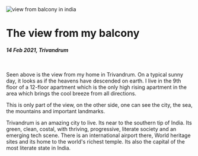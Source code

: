 <img class='img img--left img--grow' src='/posts/photos/trivandrum-view.jpg' alt='view from balcony in india' title='view from home' />

# The view from my balcony

#### *14 Feb 2021, Trivandrum*

&nbsp;

Seen above is the view from my home in Trivandrum. On a typical sunny day, it looks as if the heavens have descended on earth. I live in the 9th floor of a 12-floor apartment which is the only high rising apartment in the area which brings the cool breeze from all directions.

This is only part of the view, on the other side, one can see the city, the sea, the mountains and important landmarks.

Trivandrum is an amazing city to live. Its near to the southern tip of India. Its green, clean, costal, with thriving, progressive, literate society and an emerging tech scene. There is an international airport there, World heritage sites and its home to the world's richest temple. Its also the capital of the most literate state in India.
